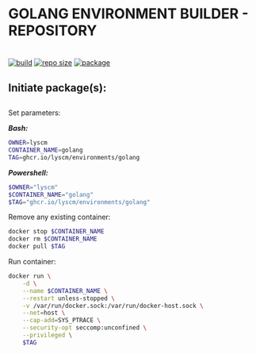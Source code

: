 # GOLANG ENVIRONMENT BUILDER - REPOSITORY <h1> 
 
[![build](https://img.shields.io/github/workflow/status/lyscm/environments-golang/environment-golang%20-%20ci?logo=github)](https://github.com/lyscm/environments-golang/blob/master/.github/workflows/build-action.yml)
[![repo size](https://img.shields.io/github/repo-size/lyscm/environments-golang?logo=github)](https://github.com/lyscm/environments-golang)
[![package](https://img.shields.io/static/v1?label=package&message=golang&color=yellowgreen&logo=github)](https://github.com/lyscm/environments-golang/pkgs/container/environments%2Fgolang)

## Initiate package(s): <h2> 

Set parameters:

***Bash:***
```bash
OWNER=lyscm
CONTAINER_NAME=golang
TAG=ghcr.io/lyscm/environments/golang
```

***Powershell:***
```powershell
$OWNER="lyscm"
$CONTAINER_NAME="golang"
$TAG="ghcr.io/lyscm/environments/golang"
```

Remove any existing container:

```bash
docker stop $CONTAINER_NAME
docker rm $CONTAINER_NAME
docker pull $TAG
```

Run container:

```bash
docker run \
    -d \
    --name $CONTAINER_NAME \
    --restart unless-stopped \
    -v /var/run/docker.sock:/var/run/docker-host.sock \
    --net=host \
    --cap-add=SYS_PTRACE \
    --security-opt seccomp:unconfined \
    --privileged \
    $TAG
```